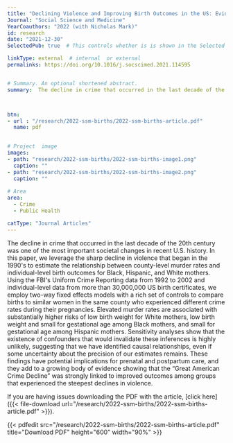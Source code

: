 ```yaml
---
title: "Declining Violence and Improving Birth Outcomes in the US: Evidence from Birth Certificate Data"
Journal: "Social Science and Medicine"
YearCoauthors: "2022 (with Nicholas Mark)"
id: research
date: "2021-12-30"
SelectedPub: true  # This controls whether is is shown in the Selected Publications section of the home page

linkType: external  # internal  or external
permalinks: https://doi.org/10.1016/j.socscimed.2021.114595


# Summary. An optional shortened abstract.
summary:  The decline in crime that occurred in the last decade of the 20th century was one of the most important societal changes in recent U.S. history. In this paper, we leverage the sharp decline in violence that began in the 1990's to estimate the relationship between county-level murder rates and individual-level birth outcomes for Black, Hispanic, and White mothers. Using the FBI's Uniform Crime Reporting data from 1992 to 2002 and individual-level data from more than 30,000,000 US birth certificates, we employ two-way fixed effects models with a rich set of controls to compare births to similar women in the same county who experienced different crime rates during their pregnancies. Elevated murder rates are associated with substantially higher risks of low birth weight for White mothers, low birth weight and small for gestational age among Black mothers, and small for gestational age among Hispanic mothers. Sensitivity analyses show that the existence of confounders that would invalidate these inferences is highly unlikely, suggesting that we have identified causal relationships, even if some uncertainty about the precision of our estimates remains. These findings have potential implications for prenatal and postpartum care, and they add to a growing body of evidence showing that the “Great American Crime Decline” was strongly linked to improved outcomes among groups that experienced the steepest declines in violence.



btn:
- url : "/research/2022-ssm-births/2022-ssm-births-article.pdf" 
  name: pdf

  
# Project  image 
images:
- path: "research/2022-ssm-births/2022-ssm-births-image1.png"
  caption: ""
- path: "research/2022-ssm-births/2022-ssm-births-image2.png"
  caption: ""  
  
# Area
area: 
  - Crime
  - Public Health

catType: "Journal Articles"
---
```

The decline in crime that occurred in the last decade of the 20th century was one of the most important societal changes in recent U.S. history. In this paper, we leverage the sharp decline in violence that began in the 1990's to estimate the relationship between county-level murder rates and individual-level birth outcomes for Black, Hispanic, and White mothers. Using the FBI's Uniform Crime Reporting data from 1992 to 2002 and individual-level data from more than 30,000,000 US birth certificates, we employ two-way fixed effects models with a rich set of controls to compare births to similar women in the same county who experienced different crime rates during their pregnancies. Elevated murder rates are associated with substantially higher risks of low birth weight for White mothers, low birth weight and small for gestational age among Black mothers, and small for gestational age among Hispanic mothers. Sensitivity analyses show that the existence of confounders that would invalidate these inferences is highly unlikely, suggesting that we have identified causal relationships, even if some uncertainty about the precision of our estimates remains. These findings have potential implications for prenatal and postpartum care, and they add to a growing body of evidence showing that the “Great American Crime Decline” was strongly linked to improved outcomes among groups that experienced the steepest declines in violence.



If you are having issues downloading the PDF with the article, [click here]({{< file-download url="/research/2022-ssm-births/2022-ssm-births-article.pdf" >}}).

{{< pdfedit src="/research/2022-ssm-births/2022-ssm-births-article.pdf" title="Download PDF" height="600" width="90%" >}}




